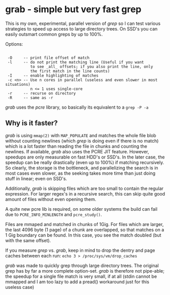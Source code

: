 grab - simple but very fast grep
================================

This is my own, experimental, parallel version of _grep_ so I can test
various strategies to speed up access to large directory trees.
On SSD's you can easily outsmart common greps by up to 100%.

Options:

```

 -O     -- print file offset of match
 -l     -- do not print the matching line (Useful if you want
           to see _all_ offsets; if you also print the line, only
           the first match in the line counts)
 -I     -- enable highlighting of matches
 -c <n> -- Use n cores in parallel (useless and even slower in most situations)
           n <= 1 uses single-core
 -r     -- recurse on directory
 -R     -- same as -r

```


_grab_ uses the _pcre_ library, so basically its equivalent to a `grep -P -a`


Why is it faster?
-----------------

_grab_ is using `mmap(2)` with `MAP_POPULATE` and matches the whole file blob
without counting newlines (which _grep_ is doing even if there is no match)
which is a lot faster than reading the file in chunks and counting the
newlines. If available, _grab_ also uses the PCRE JIT feature.
However, speedups are only measurable on fast HDD's or SSD's. In the later
case, the speedup can be really drastically (even up to 100%) if matching
recursively. So clearly, the storage is the bottleneck, and parallelizing
the search is in most cases even slower, as the seeking takes more time
than just doing stuff in linear; even on SSD's.

Additionally, _grab_ is skipping files which are too small to contain the
regular expression. For larger regex's in a recursive search, this can
skip quite good amount of files without even opening them.

A quite new pcre lib is required, on some older systems the build can fail
due to `PCRE_INFO_MINLENGTH` and `pcre_study()`.

Files are mmaped and matched in chunks of 1Gig. For files which are larger,
the last 4096 byte (1 page) of a chunk are overlapped, so that matches on a 1 Gig
boundary can be found. In this case, you see the match doubled (but with the
same offset).

If you measure _grep_ vs. _grab_, keep in mind to drop the dentry and page
caches between each run: `echo 3 > /proc/sys/vm/drop_caches`

_grab_ was made to quickly grep through large directory trees. The original grep
has by far a more complete option-set. _grab_ is therefore not pipe-able; the speedup
for a single file match is very small, if at all (stdin cannot be
mmapped and I am too lazy to add a pread() workaround just for this
useless case)


